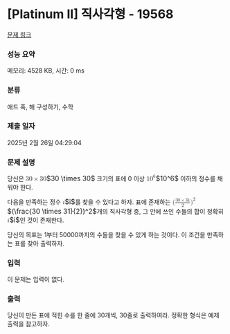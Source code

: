 # [Platinum II] 직사각형 - 19568 

[문제 링크](https://www.acmicpc.net/problem/19568) 

### 성능 요약

메모리: 4528 KB, 시간: 0 ms

### 분류

애드 혹, 해 구성하기, 수학

### 제출 일자

2025년 2월 26일 04:29:04

### 문제 설명

<p>당신은 <mjx-container class="MathJax" jax="CHTML" style="font-size: 110.3%; position: relative;"><mjx-math class="MJX-TEX" aria-hidden="true"><mjx-mn class="mjx-n"><mjx-c class="mjx-c33"></mjx-c><mjx-c class="mjx-c30"></mjx-c></mjx-mn><mjx-mo class="mjx-n" space="3"><mjx-c class="mjx-cD7"></mjx-c></mjx-mo><mjx-mn class="mjx-n" space="3"><mjx-c class="mjx-c33"></mjx-c><mjx-c class="mjx-c30"></mjx-c></mjx-mn></mjx-math><mjx-assistive-mml unselectable="on" display="inline"><math xmlns="http://www.w3.org/1998/Math/MathML"><mn>30</mn><mo>×</mo><mn>30</mn></math></mjx-assistive-mml><span aria-hidden="true" class="no-mathjax mjx-copytext">$30 \times 30$</span></mjx-container> 크기의 표에 0 이상 <mjx-container class="MathJax" jax="CHTML" style="font-size: 110.3%; position: relative;"><mjx-math class="MJX-TEX" aria-hidden="true"><mjx-msup><mjx-mn class="mjx-n"><mjx-c class="mjx-c31"></mjx-c><mjx-c class="mjx-c30"></mjx-c></mjx-mn><mjx-script style="vertical-align: 0.393em;"><mjx-mn class="mjx-n" size="s"><mjx-c class="mjx-c36"></mjx-c></mjx-mn></mjx-script></mjx-msup></mjx-math><mjx-assistive-mml unselectable="on" display="inline"><math xmlns="http://www.w3.org/1998/Math/MathML"><msup><mn>10</mn><mn>6</mn></msup></math></mjx-assistive-mml><span aria-hidden="true" class="no-mathjax mjx-copytext">$10^6$</span></mjx-container> 이하의 정수를 채워야 한다.</p>

<p>다음을 만족하는 정수 <mjx-container class="MathJax" jax="CHTML" style="font-size: 110.3%; position: relative;"><mjx-math class="MJX-TEX" aria-hidden="true"><mjx-mi class="mjx-i"><mjx-c class="mjx-c1D456 TEX-I"></mjx-c></mjx-mi></mjx-math><mjx-assistive-mml unselectable="on" display="inline"><math xmlns="http://www.w3.org/1998/Math/MathML"><mi>i</mi></math></mjx-assistive-mml><span aria-hidden="true" class="no-mathjax mjx-copytext">$i$</span></mjx-container>를 찾을 수 있다고 하자. 표에 존재하는 <mjx-container class="MathJax" jax="CHTML" style="font-size: 110.3%; position: relative;"><mjx-math class="MJX-TEX" aria-hidden="true"><mjx-mo class="mjx-n"><mjx-c class="mjx-c28"></mjx-c></mjx-mo><mjx-mfrac><mjx-frac><mjx-num><mjx-nstrut></mjx-nstrut><mjx-mrow size="s"><mjx-mn class="mjx-n"><mjx-c class="mjx-c33"></mjx-c><mjx-c class="mjx-c30"></mjx-c></mjx-mn><mjx-mo class="mjx-n"><mjx-c class="mjx-cD7"></mjx-c></mjx-mo><mjx-mn class="mjx-n"><mjx-c class="mjx-c33"></mjx-c><mjx-c class="mjx-c31"></mjx-c></mjx-mn></mjx-mrow></mjx-num><mjx-dbox><mjx-dtable><mjx-line></mjx-line><mjx-row><mjx-den><mjx-dstrut></mjx-dstrut><mjx-mn class="mjx-n" size="s"><mjx-c class="mjx-c32"></mjx-c></mjx-mn></mjx-den></mjx-row></mjx-dtable></mjx-dbox></mjx-frac></mjx-mfrac><mjx-msup><mjx-mo class="mjx-n"><mjx-c class="mjx-c29"></mjx-c></mjx-mo><mjx-script style="vertical-align: 0.363em;"><mjx-mn class="mjx-n" size="s"><mjx-c class="mjx-c32"></mjx-c></mjx-mn></mjx-script></mjx-msup></mjx-math><mjx-assistive-mml unselectable="on" display="inline"><math xmlns="http://www.w3.org/1998/Math/MathML"><mo stretchy="false">(</mo><mfrac><mrow><mn>30</mn><mo>×</mo><mn>31</mn></mrow><mn>2</mn></mfrac><msup><mo stretchy="false">)</mo><mn>2</mn></msup></math></mjx-assistive-mml><span aria-hidden="true" class="no-mathjax mjx-copytext">$(\frac{30 \times 31}{2})^2$</span></mjx-container>개의 직사각형 중, 그 안에 쓰인 수들의 합이 정확히 <mjx-container class="MathJax" jax="CHTML" style="font-size: 110.3%; position: relative;"><mjx-math class="MJX-TEX" aria-hidden="true"><mjx-mi class="mjx-i"><mjx-c class="mjx-c1D456 TEX-I"></mjx-c></mjx-mi></mjx-math><mjx-assistive-mml unselectable="on" display="inline"><math xmlns="http://www.w3.org/1998/Math/MathML"><mi>i</mi></math></mjx-assistive-mml><span aria-hidden="true" class="no-mathjax mjx-copytext">$i$</span></mjx-container>인 것이 존재한다.</p>

<p>당신의 목표는 1부터 50000까지의 수들을 찾을 수 있게 하는 것이다. 이 조건을 만족하는 표를 찾아 출력하자.</p>

### 입력 

 <p>이 문제는 입력이 없다.</p>

### 출력 

 <p>당신이 만든 표에 적힌 수를 한 줄에 30개씩, 30줄로 출력하여라. 정확한 형식은 예제 출력을 참고하자.</p>

